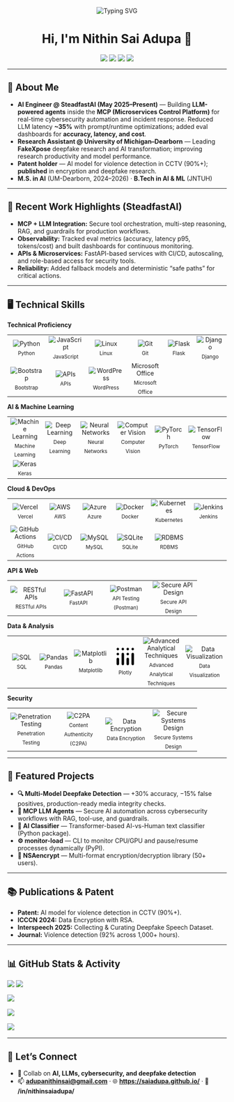 <!-- Header / Typing -->
<p align="center">
  <img src="https://readme-typing-svg.herokuapp.com?color=00C2FF&center=true&vCenter=true&width=600&height=35&lines=Hi%2C+I'm+Nithin+Sai+Adupa;AI+Engineer+%7C+Research+Assistant;LLM+%2B+MCP+Automation+%7C+Cybersecurity+AI;Always+trust+my+crazy+ideas+🚀" alt="Typing SVG">
</p>

<h1 align="center">Hi, I'm Nithin Sai Adupa 👋</h1>

<p align="center">
  <a href="https://saiadupa.github.io/"><img src="https://img.shields.io/badge/Portfolio-Visit-0A66C2?style=flat&logo=google-chrome" /></a>
  <a href="mailto:adupanithinsai@gmail.com"><img src="https://img.shields.io/badge/Email-Contact-EA4335?style=flat&logo=gmail&logoColor=white" /></a>
  <a href="https://www.linkedin.com/in/nithinsaiadupa/"><img src="https://img.shields.io/badge/LinkedIn-Connect-0A66C2?style=flat&logo=linkedin" /></a>
  <img src="https://komarev.com/ghpvc/?username=saiadupa&style=flat&color=blue" />
</p>

---

## 🚀 About Me
- **AI Engineer @ SteadfastAI (May 2025–Present)** — Building **LLM-powered agents** inside the **MCP (Microservices Control Platform)** for real-time cybersecurity automation and incident response. Reduced LLM latency **~35%** with prompt/runtime optimizations; added eval dashboards for **accuracy, latency, and cost**.
- **Research Assistant @ University of Michigan–Dearborn** — Leading **FakeXpose** deepfake research and AI transformation; improving research productivity and model performance.
- **Patent holder** — AI model for violence detection in CCTV (90%+); **published** in encryption and deepfake research.
- **M.S. in AI** (UM-Dearborn, 2024–2026) · **B.Tech in AI & ML** (JNTUH)

---

## 🧠 Recent Work Highlights (SteadfastAI)
- **MCP + LLM Integration:** Secure tool orchestration, multi-step reasoning, RAG, and guardrails for production workflows.
- **Observability:** Tracked eval metrics (accuracy, latency p95, tokens/cost) and built dashboards for continuous monitoring.
- **APIs & Microservices:** FastAPI-based services with CI/CD, autoscaling, and role-based access for security tools.
- **Reliability:** Added fallback models and deterministic “safe paths” for critical actions.

---

## 🖥️ Technical Skills

<!-- TECHNICAL PROFICIENCY -->
**Technical Proficiency**
<table>
<tr>
<td align="center" width="95"><img src="https://cdn.jsdelivr.net/gh/devicons/devicon@latest/icons/python/python-original.svg" width="40" height="40" alt="Python"/><br/><sub>Python</sub></td>
<td align="center" width="95"><img src="https://cdn.jsdelivr.net/gh/devicons/devicon@latest/icons/javascript/javascript-original.svg" width="40" height="40" alt="JavaScript"/><br/><sub>JavaScript</sub></td>
<td align="center" width="95"><img src="https://cdn.jsdelivr.net/gh/devicons/devicon@latest/icons/linux/linux-original.svg" width="40" height="40" alt="Linux"/><br/><sub>Linux</sub></td>
<td align="center" width="95"><img src="https://cdn.jsdelivr.net/gh/devicons/devicon@latest/icons/git/git-original.svg" width="40" height="40" alt="Git"/><br/><sub>Git</sub></td>
<td align="center" width="95"><img src="https://cdn.jsdelivr.net/gh/devicons/devicon@latest/icons/flask/flask-original.svg" width="40" height="40" alt="Flask"/><br/><sub>Flask</sub></td>
<td align="center" width="95"><img src="https://cdn.jsdelivr.net/gh/devicons/devicon@latest/icons/django/django-plain.svg" width="40" height="40" alt="Django"/><br/><sub>Django</sub></td>
</tr>
<tr>
<td align="center" width="95"><img src="https://cdn.jsdelivr.net/gh/devicons/devicon@latest/icons/bootstrap/bootstrap-plain.svg" width="40" height="40" alt="Bootstrap"/><br/><sub>Bootstrap</sub></td>
<td align="center" width="95"><img src="https://cdn.simpleicons.org/openapiinitiative" width="40" height="40" alt="APIs"/><br/><sub>APIs</sub></td>
<td align="center" width="95"><img src="https://cdn.jsdelivr.net/gh/devicons/devicon@latest/icons/wordpress/wordpress-plain.svg" width="40" height="40" alt="WordPress"/><br/><sub>WordPress</sub></td>
<td align="center" width="95">
  Microsoft Office<br/><sub>Microsoft Office</sub>
</td>

</tr>
</table>

<!-- AI & MACHINE LEARNING -->
**AI & Machine Learning**
<table>
<tr>
<tr>
  <td align="center" width="95">
    <img src="https://cdn.jsdelivr.net/npm/bootstrap-icons@1.11.3/icons/cpu.svg" width="40" height="40" alt="Machine Learning"/><br/><sub>Machine Learning</sub>
  </td>
  <td align="center" width="95">
    <img src="https://cdn.jsdelivr.net/npm/bootstrap-icons@1.11.3/icons/layers.svg" width="40" height="40" alt="Deep Learning"/><br/><sub>Deep Learning</sub>
  </td>
  <td align="center" width="95">
    <img src="https://cdn.jsdelivr.net/npm/bootstrap-icons@1.11.3/icons/diagram-3.svg" width="40" height="40" alt="Neural Networks"/><br/><sub>Neural Networks</sub>
  </td>
  <td align="center" width="95">
    <img src="https://cdn.jsdelivr.net/npm/bootstrap-icons@1.11.3/icons/camera-video.svg" width="40" height="40" alt="Computer Vision"/><br/><sub>Computer Vision</sub>
  </td>
  <td align="center" width="95">
    <img src="https://cdn.jsdelivr.net/gh/devicons/devicon@latest/icons/pytorch/pytorch-original.svg" width="40" height="40" alt="PyTorch"/><br/><sub>PyTorch</sub>
  </td>
  <td align="center" width="95">
    <img src="https://cdn.jsdelivr.net/gh/devicons/devicon@latest/icons/tensorflow/tensorflow-original.svg" width="40" height="40" alt="TensorFlow"/><br/><sub>TensorFlow</sub>
  </td>
</tr>
<tr>
  <td align="center" width="95">
    <img src="https://cdn.jsdelivr.net/gh/devicons/devicon@latest/icons/keras/keras-original.svg" width="40" height="40" alt="Keras"/><br/><sub>Keras</sub>
  </td>
</tr>

</table>

<!-- CLOUD & DEVOPS -->
**Cloud & DevOps**
<table>
<tr>
<td align="center" width="95"><img src="https://cdn.jsdelivr.net/gh/devicons/devicon@latest/icons/vercel/vercel-original.svg" width="40" height="40" alt="Vercel"/><br/><sub>Vercel</sub></td>
<td align="center" width="95"><img src="https://cdn.jsdelivr.net/gh/devicons/devicon@latest/icons/amazonwebservices/amazonwebservices-original-wordmark.svg" width="40" height="40" alt="AWS"/><br/><sub>AWS</sub></td>
<td align="center" width="95"><img src="https://cdn.jsdelivr.net/gh/devicons/devicon@latest/icons/azure/azure-original.svg" width="40" height="40" alt="Azure"/><br/><sub>Azure</sub></td>
<td align="center" width="95"><img src="https://cdn.jsdelivr.net/gh/devicons/devicon@latest/icons/docker/docker-original.svg" width="40" height="40" alt="Docker"/><br/><sub>Docker</sub></td>
<td align="center" width="95"><img src="https://cdn.jsdelivr.net/gh/devicons/devicon@latest/icons/kubernetes/kubernetes-plain.svg" width="40" height="40" alt="Kubernetes"/><br/><sub>Kubernetes</sub></td>
<td align="center" width="95"><img src="https://cdn.jsdelivr.net/gh/devicons/devicon@latest/icons/jenkins/jenkins-original.svg" width="40" height="40" alt="Jenkins"/><br/><sub>Jenkins</sub></td>
</tr>
<tr>
<td align="center" width="95"><img src="https://cdn.jsdelivr.net/gh/devicons/devicon@latest/icons/githubactions/githubactions-original.svg" width="40" height="40" alt="GitHub Actions"/><br/><sub>GitHub Actions</sub></td>
<td align="center" width="95">
  <img src="https://cdn.jsdelivr.net/npm/bootstrap-icons@1.11.3/icons/arrow-repeat.svg" width="40" height="40" alt="CI/CD"/><br/><sub>CI/CD</sub>
</td>

<td align="center" width="95"><img src="https://cdn.jsdelivr.net/gh/devicons/devicon@latest/icons/mysql/mysql-original.svg" width="40" height="40" alt="MySQL"/><br/><sub>MySQL</sub></td>
<td align="center" width="95"><img src="https://cdn.jsdelivr.net/gh/devicons/devicon@latest/icons/sqlite/sqlite-original.svg" width="40" height="40" alt="SQLite"/><br/><sub>SQLite</sub></td>
<td align="center" width="95"><img src="https://www.svgrepo.com/show/331760/sql-database-generic.svg" width="40" height="40" alt="RDBMS"/><br/><sub>RDBMS</sub></td>
</tr>
</table>

<!-- API & WEB -->
**API & Web**
<table>
<tr>
<td align="center" width="95"><img src="https://cdn.simpleicons.org/openapiinitiative" width="40" height="40" alt="RESTful APIs"/><br/><sub>RESTful APIs</sub></td>
<td align="center" width="95"><img src="https://cdn.jsdelivr.net/gh/devicons/devicon@latest/icons/fastapi/fastapi-original.svg" width="40" height="40" alt="FastAPI"/><br/><sub>FastAPI</sub></td>
<td align="center" width="95"><img src="https://cdn.jsdelivr.net/gh/devicons/devicon@latest/icons/postman/postman-original.svg" width="40" height="40" alt="Postman"/><br/><sub>API Testing (Postman)</sub></td>
<td align="center" width="95"><img src="https://cdn.jsdelivr.net/npm/bootstrap-icons@1.11.3/icons/shield-lock.svg" width="40" height="40" alt="Secure API Design"/><br/><sub>Secure API Design</sub></td>
</tr>
</table>

<!-- DATA & ANALYSIS -->
**Data & Analysis**
<table>
<tr>
<td align="center" width="95"><img src="https://www.svgrepo.com/show/331760/sql-database-generic.svg" width="40" height="40" alt="SQL"/><br/><sub>SQL</sub></td>
<td align="center" width="95"><img src="https://cdn.jsdelivr.net/gh/devicons/devicon@latest/icons/pandas/pandas-original.svg" width="40" height="40" alt="Pandas"/><br/><sub>Pandas</sub></td>
<td align="center" width="95"><img src="https://cdn.jsdelivr.net/gh/devicons/devicon@latest/icons/matplotlib/matplotlib-original.svg" width="40" height="40" alt="Matplotlib"/><br/><sub>Matplotlib</sub></td>
<td align="center" width="95">
  <img src="https://raw.githubusercontent.com/simple-icons/simple-icons/develop/icons/plotly.svg" width="40" height="40" alt="Plotly"/><br/><sub>Plotly</sub>
</td>

<td align="center" width="95"><img src="https://cdn.jsdelivr.net/npm/bootstrap-icons@1.11.3/icons/bezier2.svg" width="40" height="40" alt="Advanced Analytical Techniques"/><br/><sub>Advanced Analytical Techniques</sub></td>
<td align="center" width="95"><img src="https://cdn.jsdelivr.net/npm/bootstrap-icons@1.11.3/icons/bar-chart-line.svg" width="40" height="40" alt="Data Visualization"/><br/><sub>Data Visualization</sub></td>
</tr>
</table>

<!-- SECURITY -->
**Security**
<table>
<tr>
<td align="center" width="95"><img src="https://cdn.jsdelivr.net/npm/bootstrap-icons@1.11.3/icons/terminal.svg" width="40" height="40" alt="Penetration Testing"/><br/><sub>Penetration Testing</sub></td>
<td align="center" width="95"><img src="https://cdn.jsdelivr.net/npm/bootstrap-icons@1.11.3/icons/patch-check.svg" width="40" height="40" alt="C2PA"/><br/><sub>Content Authenticity (C2PA)</sub></td>
<td align="center" width="95"><img src="https://cdn.jsdelivr.net/npm/bootstrap-icons@1.11.3/icons/lock-fill.svg" width="40" height="40" alt="Data Encryption"/><br/><sub>Data Encryption</sub></td>
<td align="center" width="95"><img src="https://cdn.jsdelivr.net/npm/bootstrap-icons@1.11.3/icons/shield-check.svg" width="40" height="40" alt="Secure Systems Design"/><br/><sub>Secure Systems Design</sub></td>
</tr>
</table>


---

## 📌 Featured Projects
- **🔍 Multi-Model Deepfake Detection** — +30% accuracy, −15% false positives, production-ready media integrity checks.
- **🤖 MCP LLM Agents** — Secure AI automation across cybersecurity workflows with RAG, tool-use, and guardrails.
- **📝 AI Classifier** — Transformer-based AI-vs-Human text classifier (Python package).
- **⚙️ monitor-load** — CLI to monitor CPU/GPU and pause/resume processes dynamically (PyPI).
- **🔐 NSAencrypt** — Multi-format encryption/decryption library (50+ users).

---

## 📚 Publications & Patent
- **Patent:** AI model for violence detection in CCTV (90%+).
- **ICCCN 2024:** Data Encryption with RSA.
- **Interspeech 2025:** Collecting & Curating Deepfake Speech Dataset.
- **Journal:** Violence detection (92% across 1,000+ hours).

---

## 📊 GitHub Stats & Activity

<p align="left">
  <img height="165" src="https://github-readme-stats.vercel.app/api?username=saiadupa&show_icons=true&include_all_commits=true&count_private=true&theme=radical" />
  <img height="165" src="https://github-readme-stats.vercel.app/api/top-langs/?username=saiadupa&layout=compact&theme=radical" />
</p>

<p>
  <img src="https://streak-stats.demolab.com?user=saiadupa&theme=radical" height="165" />
</p>

<p>
  <img src="https://github-profile-trophy.vercel.app/?username=saiadupa&theme=radical&no-frame=true&margin-w=10&row=1&column=7" />
</p>

<p>
  <img src="https://github-readme-activity-graph.vercel.app/graph?username=saiadupa&theme=react-dark&custom_title=Contribution%20Graph" />
</p>

---

## 🤝 Let’s Connect
- 💼 Collab on **AI, LLMs, cybersecurity, and deepfake detection**
- 📫 **adupanithinsai@gmail.com** · 🌐 **https://saiadupa.github.io/** · 🔗 **/in/nithinsaiadupa/**
